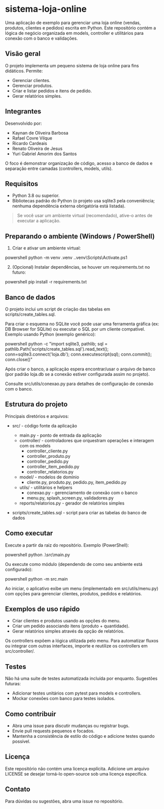 # sistema-loja-online

Uma aplicação de exemplo para gerenciar uma loja online (vendas, produtos, clientes e pedidos) escrita em Python. Este repositório contém a lógica de negócio organizada em models, controller e utilitários para conexão com o banco e validações.

## Visão geral

O projeto implementa um pequeno sistema de loja online para fins didáticos. Permite:

- Gerenciar clientes.
- Gerenciar produtos.
- Criar e listar pedidos e itens de pedido.
- Gerar relatórios simples.

## Integrantes

Desenvolvido por:

- Kaynan de Oliveira Barbosa
- Rafael Covre Vilque
- Ricardo Cardeais
- Renato Oliveira de Jesus
- Yuri Gabriel Amorim dos Santos

<!-- Os nomes acima foram extraídos de `src/main.py` -->

O foco é demonstrar organização de código, acesso a banco de dados e separação entre camadas (controllers, models, utils).

## Requisitos

- Python 3.8 ou superior.
- Bibliotecas padrão do Python (o projeto usa sqlite3 pela conveniência; nenhuma dependência externa obrigatória está listada).

> Se você usar um ambiente virtual (recomendado), ative-o antes de executar a aplicação.

## Preparando o ambiente (Windows / PowerShell)

1. Criar e ativar um ambiente virtual:

powershell
python -m venv .venv
.\.venv\Scripts\Activate.ps1


2. (Opcional) Instalar dependências, se houver um requirements.txt no futuro:

powershell
pip install -r requirements.txt


## Banco de dados

O projeto inclui um script de criação das tabelas em scripts/create_tables.sql.

Para criar o esquema no SQLite você pode usar uma ferramenta gráfica (ex: DB Browser for SQLite) ou executar o SQL por um cliente compatível. Exemplo usando Python (exemplo genérico):

powershell
python -c "import sqlite3, pathlib; sql = pathlib.Path('scripts/create_tables.sql').read_text(); conn=sqlite3.connect('loja.db'); conn.executescript(sql); conn.commit(); conn.close()"


Após criar o banco, a aplicação espera encontrar/usar o arquivo de banco (por padrão loja.db se a conexão estiver configurada assim no projeto).

Consulte src/utils/conexao.py para detalhes de configuração de conexão com o banco.

## Estrutura do projeto

Principais diretórios e arquivos:

- src/ - código fonte da aplicação
	- main.py - ponto de entrada da aplicação
	- controller/ - controladores que orquestram operações e interagem com os models
		- controller_cliente.py
		- controller_produto.py
		- controller_pedido.py
		- controller_item_pedido.py
		- controller_relatorios.py
	- model/ - modelos de domínio
		- cliente.py, produto.py, pedido.py, item_pedido.py
	- utils/ - utilitários e helpers
		- conexao.py - gerenciamento de conexão com o banco
		- menu.py, splash_screen.py, validadores.py
	- reports/relatorios.py - gerador de relatórios simples

- scripts/create_tables.sql - script para criar as tabelas do banco de dados

## Como executar

Execute a partir da raiz do repositório. Exemplo (PowerShell):

powershell
python .\src\main.py


Ou execute como módulo (dependendo de como seu ambiente está configurado):

powershell
python -m src.main


Ao iniciar, o aplicativo exibe um menu (implementado em src/utils/menu.py) com opções para gerenciar clientes, produtos, pedidos e relatórios.

## Exemplos de uso rápido

- Criar clientes e produtos usando as opções do menu.
- Criar um pedido associando itens (produto + quantidade).
- Gerar relatórios simples através da opção de relatórios.

Os controllers expõem a lógica utilizada pelo menu. Para automatizar fluxos ou integrar com outras interfaces, importe e reutilize os controllers em src/controller/.

## Testes

Não há uma suíte de testes automatizada incluída por enquanto. Sugestões futuras:

- Adicionar testes unitários com pytest para models e controllers.
- Mockar conexões com banco para testes isolados.

## Como contribuir

- Abra uma issue para discutir mudanças ou registrar bugs.
- Envie pull requests pequenos e focados.
- Mantenha a consistência de estilo do código e adicione testes quando possível.

## Licença

Este repositório não contém uma licença explícita. Adicione um arquivo LICENSE se desejar torná-lo open-source sob uma licença específica.

## Contato

Para dúvidas ou sugestões, abra uma issue no repositório.
